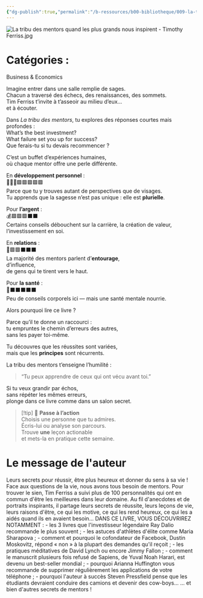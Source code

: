 ```yaml
---
{"dg-publish":true,"permalink":"/b-ressources/b00-bibliotheque/009-la-tribu-des-mentors-quand-les-plus-grands-nous-inspirent-timothy-ferriss/","title":"La tribu des mentors, quand les plus grands nous inspirent","tags":["📓Book"],"noteIcon":""}
---
```


![La tribu des mentors quand les plus grands nous inspirent - Timothy Ferriss.jpg](/img/user/B_RESSOURCES/B99_MEDIA/La%20tribu%20des%20mentors%20quand%20les%20plus%20grands%20nous%20inspirent%20-%20Timothy%20Ferriss.jpg)
# Catégories : 
Business & Economics


Imagine entrer dans une salle remplie de sages.  
Chacun a traversé des échecs, des renaissances, des sommets.  
Tim Ferriss t’invite à t’asseoir au milieu d’eux…  
et à écouter.

Dans _La tribu des mentors_, tu explores des réponses courtes mais profondes :  
What’s the best investment?  
What failure set you up for success?  
Que ferais-tu si tu devais recommencer ?

C’est un buffet d’expériences humaines,  
où chaque mentor offre une perle différente.

En **développement personnel** :  
🦸🏽‍♂️🟪🟪🟪🟪🟪  
Parce que tu y trouves autant de perspectives que de visages.  
Tu apprends que la sagesse n’est pas unique : elle est **plurielle**.

Pour **l’argent** :  
💰🟪🟪🟪⬛️⬛️  
Certains conseils débouchent sur la carrière, la création de valeur,  
l’investissement en soi.

En **relations** :  
💖🟪🟪⬛️⬛️⬛️  
La majorité des mentors parlent d’**entourage**,  
d’influence,  
de gens qui te tirent vers le haut.

Pour **la santé** :  
🍏⬛️⬛️⬛️⬛️⬛️  
Peu de conseils corporels ici — mais une santé mentale nourrie.

Alors pourquoi lire ce livre ?

Parce qu’il te donne un raccourci :  
tu empruntes le chemin d’erreurs des autres,  
sans les payer toi-même.

Tu découvres que les réussites sont variées,  
mais que les **principes** sont récurrents.

La tribu des mentors t’enseigne l’humilité :

> “Tu peux apprendre de ceux qui ont vécu avant toi.”

Si tu veux grandir par échos,  
sans répéter les mêmes erreurs,  
plonge dans ce livre comme dans un salon secret.

> [!tip] 🚀 **Passe à l’action**  
> Choisis une personne que tu admires.  
> Écris-lui ou analyse son parcours.  
> Trouve **une** leçon actionable  
> et mets-la en pratique cette semaine.


# Le message de l'auteur
Leurs secrets pour réussir, être plus heureux et donner du sens à sa vie ! Face aux questions de la vie, nous avons tous besoin de mentors. Pour trouver le sien, Tim Ferriss a suivi plus de 100 personnalités qui ont en commun d'être les meilleures dans leur domaine. Au fil d'anecdotes et de portraits inspirants, il partage leurs secrets de réussite, leurs leçons de vie, leurs raisons d'être, ce qui les motive, ce qui les rend heureux, ce qui les a aidés quand ils en avaient besoin... DANS CE LIVRE, VOUS DÉCOUVRIREZ NOTAMMENT : - les 3 livres que l'investisseur légendaire Ray Dalio recommande le plus souvent ; - les astuces d'athlètes d'élite comme Maria Sharapova ; - comment et pourquoi le cofondateur de Facebook, Dustin Moskovitz, répond « non » à la plupart des demandes qu'il reçoit ; - les pratiques méditatives de David Lynch ou encore Jimmy Fallon ; - comment le manuscrit plusieurs fois refusé de Sapiens, de Yuval Noah Harari, est devenu un best-seller mondial ; - pourquoi Arianna Huffington vous recommande de supprimer régulièrement les applications de votre téléphone ; - pourquoi l'auteur à succès Steven Pressfield pense que les étudiants devraient conduire des camions et devenir des cow-boys... ... et bien d'autres secrets de mentors !